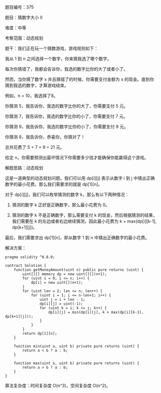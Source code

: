 题目编号：375

题目：猜数字大小 II

难度：中等

考察范围：动态规划

题干：我们正在玩一个猜数游戏，游戏规则如下：

我从 1 到 n 之间选择一个数字，你来猜我选了哪个数字。

每次你猜错了，我都会告诉你，我选的数字比你的大了或者小了。

然而，当你猜了数字 x 并且猜错了的时候，你需要支付金额为 x 的现金。直到你猜到我选的数字，才算游戏结束。

例如，n = 10，我选择了8。

你猜测 5，我告诉你，我选的数字比你的大了，你需要支付 5 元。

你猜测 7，我告诉你，我选的数字比你的小了，你需要支付 7 元。

你猜测 9，我告诉你，我选的数字比你的小了，你需要支付 9 元。

你猜测 8，我告诉你，恭喜你，你猜对了！

总共花费了 5 + 7 + 9 = 21 元。

给定 n，你需要预测出最坏情况下你需要多少钱才能确保你能赢得这个游戏。

解题思路：动态规划

这是一道典型的动态规划问题。我们可以用 dp[i][j] 表示从数字 i 到 j 中猜出正确数字的最小花费。那么我们需要求的就是 dp[1][n]。

对于 dp[i][j]，我们可以枚举猜测的数字 k，那么有以下两种情况：

1. 猜测的数字 k 正好是正确数字，那么最小花费为 0。

2. 猜测的数字 k 不是正确数字，那么需要支付 k 的现金，然后根据猜测的结果，我们需要在 k 的左边或者右边继续猜测，因此最小花费为 k + max(dp[i][k-1], dp[k+1][j])。

最后，我们需要求出 dp[1][n]，即从数字 1 到 n 中猜出正确数字的最小花费。

解决方案：

```solidity
pragma solidity ^0.8.0;

contract Solution {
    function getMoneyAmount(uint n) public pure returns (uint) {
        uint[][] memory dp = new uint[][](n+1);
        for (uint i = 0; i <= n; i++) {
            dp[i] = new uint[](n+1);
        }
        for (uint len = 2; len <= n; len++) {
            for (uint i = 1; i <= n-len+1; i++) {
                uint j = i + len - 1;
                dp[i][j] = uint(-1);
                for (uint k = i; k <= j; k++) {
                    dp[i][j] = min(dp[i][j], k + max(dp[i][k-1], dp[k+1][j]));
                }
            }
        }
        return dp[1][n];
    }
    
    function min(uint a, uint b) private pure returns (uint) {
        return a < b ? a : b;
    }
    
    function max(uint a, uint b) private pure returns (uint) {
        return a > b ? a : b;
    }
}
```

算法复杂度：时间复杂度 O(n^3)，空间复杂度 O(n^2)。